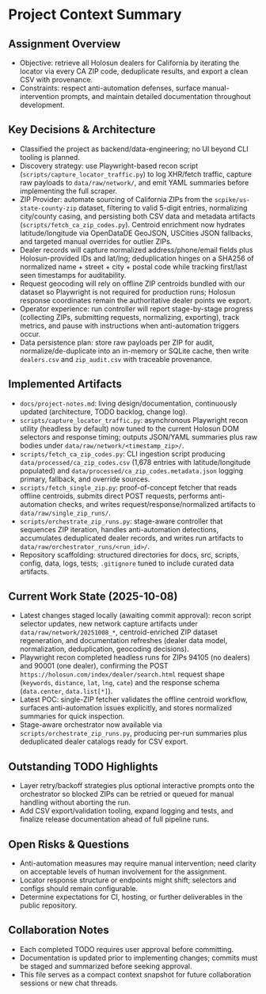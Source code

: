 # Project Context Summary

## Assignment Overview
- Objective: retrieve all Holosun dealers for California by iterating the locator via every CA ZIP code, deduplicate results, and export a clean CSV with provenance.
- Constraints: respect anti-automation defenses, surface manual-intervention prompts, and maintain detailed documentation throughout development.

## Key Decisions & Architecture
- Classified the project as backend/data-engineering; no UI beyond CLI tooling is planned.
- Discovery strategy: use Playwright-based recon script (`scripts/capture_locator_traffic.py`) to log XHR/fetch traffic, capture raw payloads to `data/raw/network/`, and emit YAML summaries before implementing the full scraper.
- ZIP Provider: automate sourcing of California ZIPs from the `scpike/us-state-county-zip` dataset, filtering to valid 5-digit entries, normalizing city/county casing, and persisting both CSV data and metadata artifacts (`scripts/fetch_ca_zip_codes.py`). Centroid enrichment now hydrates latitude/longitude via OpenDataDE GeoJSON, USCities JSON fallbacks, and targeted manual overrides for outlier ZIPs.
- Dealer records will capture normalized address/phone/email fields plus Holosun-provided IDs and lat/lng; deduplication hinges on a SHA256 of normalized name + street + city + postal code while tracking first/last seen timestamps for auditability.
- Request geocoding will rely on offline ZIP centroids bundled with our dataset so Playwright is not required for production runs; Holosun response coordinates remain the authoritative dealer points we export.
- Operator experience: run controller will report stage-by-stage progress (collecting ZIPs, submitting requests, normalizing, exporting), track metrics, and pause with instructions when anti-automation triggers occur.
- Data persistence plan: store raw payloads per ZIP for audit, normalize/de-duplicate into an in-memory or SQLite cache, then write `dealers.csv` and `zip_audit.csv` with traceable provenance.

## Implemented Artifacts
- `docs/project-notes.md`: living design/documentation, continuously updated (architecture, TODO backlog, change log).
- `scripts/capture_locator_traffic.py`: asynchronous Playwright recon utility (headless by default) now tuned to the current Holosun DOM selectors and response timing; outputs JSON/YAML summaries plus raw bodies under `data/raw/network/<timestamp_zip>/`.
- `scripts/fetch_ca_zip_codes.py`: CLI ingestion script producing `data/processed/ca_zip_codes.csv` (1,678 entries with latitude/longitude populated) and `data/processed/ca_zip_codes.metadata.json` logging primary, fallback, and override sources.
- `scripts/fetch_single_zip.py`: proof-of-concept fetcher that reads offline centroids, submits direct POST requests, performs anti-automation checks, and writes request/response/normalized artifacts to `data/raw/single_zip_runs/`.
- `scripts/orchestrate_zip_runs.py`: stage-aware controller that sequences ZIP iteration, handles anti-automation detections, accumulates deduplicated dealer records, and writes run artifacts to `data/raw/orchestrator_runs/<run_id>/`.
- Repository scaffolding: structured directories for docs, src, scripts, config, data, logs, tests; `.gitignore` tuned to include curated data artifacts.

## Current Work State (2025-10-08)
- Latest changes staged locally (awaiting commit approval): recon script selector updates, new network capture artifacts under `data/raw/network/20251008_*`, centroid-enriched ZIP dataset regeneration, and documentation refreshes (dealer data model, normalization, deduplication, geocoding decisions).
- Playwright recon completed headless runs for ZIPs 94105 (no dealers) and 90001 (one dealer), confirming the POST `https://holosun.com/index/dealer/search.html` request shape (`keywords`, `distance`, `lat`, `lng`, `cate`) and the response schema (`data.center`, `data.list[*]`).
- Latest POC: single-ZIP fetcher validates the offline centroid workflow, surfaces anti-automation issues explicitly, and stores normalized summaries for quick inspection.
- Stage-aware orchestrator now available via `scripts/orchestrate_zip_runs.py`, producing per-run summaries plus deduplicated dealer catalogs ready for CSV export.

## Outstanding TODO Highlights
- Layer retry/backoff strategies plus optional interactive prompts onto the orchestrator so blocked ZIPs can be retried or queued for manual handling without aborting the run.
- Add CSV export/validation tooling, expand logging and tests, and finalize release documentation ahead of full pipeline runs.

## Open Risks & Questions
- Anti-automation measures may require manual intervention; need clarity on acceptable levels of human involvement for the assignment.
- Locator response structure or endpoints might shift; selectors and configs should remain configurable.
- Determine expectations for CI, hosting, or further deliverables in the public repository.

## Collaboration Notes
- Each completed TODO requires user approval before committing.
- Documentation is updated prior to implementing changes; commits must be staged and summarized before seeking approval.
- This file serves as a compact context snapshot for future collaboration sessions or new chat threads.
